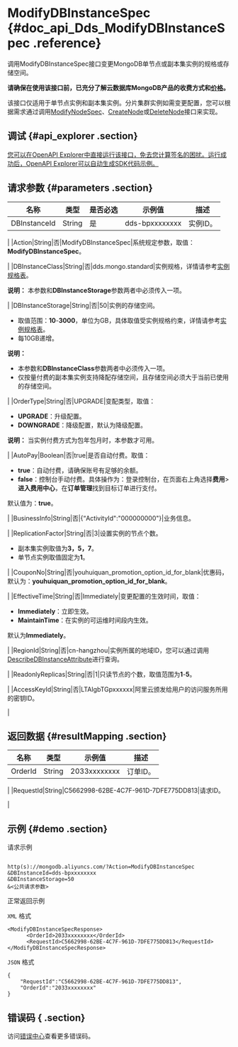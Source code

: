 # ModifyDBInstanceSpec {#doc_api_Dds_ModifyDBInstanceSpec .reference}

调用ModifyDBInstanceSpec接口变更MongoDB单节点或副本集实例的规格或存储空间。

 **请确保在使用该接口前，已充分了解云数据库MongoDB产品的收费方式和[价格](https://www.alibabacloud.com/zh/product/apsaradb-for-mongodb/pricing)。** 

该接口仅适用于单节点实例和副本集实例。分片集群实例如需变更配置，您可以根据需求通过调用[ModifyNodeSpec](~~61923~~)、[CreateNode](~~61911~~)或[DeleteNode](~~61922~~)接口来实现。

## 调试 {#api_explorer .section}

[您可以在OpenAPI Explorer中直接运行该接口，免去您计算签名的困扰。运行成功后，OpenAPI Explorer可以自动生成SDK代码示例。](https://api.aliyun.com/#product=Dds&api=ModifyDBInstanceSpec&type=RPC&version=2015-12-01)

## 请求参数 {#parameters .section}

|名称|类型|是否必选|示例值|描述|
|--|--|----|---|--|
|DBInstanceId|String|是|dds-bpxxxxxxxx|实例ID。

 |
|Action|String|否|ModifyDBInstanceSpec|系统规定参数，取值：**ModifyDBInstanceSpec**。

 |
|DBInstanceClass|String|否|dds.mongo.standard|实例规格，详情请参考[实例规格表](~~57141~~)。

 **说明：** 本参数和**DBInstanceStorage**参数两者中必须传入一项。

 |
|DBInstanceStorage|String|否|50|实例的存储空间。

 -   取值范围：**10**-**3000**，单位为GB，具体取值受实例规格约束，详情请参考[实例规格表](~~57141~~)。
-   每10GB递增。

 **说明：** 

-   本参数和**DBInstanceClass**参数两者中必须传入一项。
-   仅按量付费的副本集实例支持降配存储空间，且存储空间必须大于当前已使用的存储空间。

 |
|OrderType|String|否|UPGRADE|变配类型，取值：

 -   **UPGRADE**：升级配置。
-   **DOWNGRADE**：降级配置，默认为降级配置。

 **说明：** 当实例付费方式为包年包月时，本参数才可用。

 |
|AutoPay|Boolean|否|true|是否自动付费。取值：

 -   **true**：自动付费，请确保账号有足够的余额。
-   **false**：控制台手动付费。具体操作为：登录控制台，在页面右上角选择**费用**\>**进入费用中心**，在**订单管理**找到目标订单进行支付。

 默认值为：**true**。

 |
|BusinessInfo|String|否|\{“ActivityId":"000000000"\}|业务信息。

 |
|ReplicationFactor|String|否|3|设置实例的节点个数。

 -   副本集实例取值为**3，5，7**。
-   单节点实例取值固定为**1**。

 |
|CouponNo|String|否|youhuiquan\_promotion\_option\_id\_for\_blank|优惠码，默认为：**youhuiquan\_promotion\_option\_id\_for\_blank**。

 |
|EffectiveTime|String|否|Immediately|变更配置的生效时间，取值：

 -   **Immediately**：立即生效。
-   **MaintainTime**：在实例的可运维时间段内生效。

 默认为**Immediately**。

 |
|RegionId|String|否|cn-hangzhou|实例所属的地域ID，您可以通过调用[DescribeDBInstanceAttribute](~~62010~~)进行查询。

 |
|ReadonlyReplicas|String|否|1|只读节点的个数，取值范围为**1**-**5**。

 |
|AccessKeyId|String|否|LTAIgbTGpxxxxxx|阿里云颁发给用户的访问服务所用的密钥ID。

 |

## 返回数据 {#resultMapping .section}

|名称|类型|示例值|描述|
|--|--|---|--|
|OrderId|String|2033xxxxxxxx|订单ID。

 |
|RequestId|String|C5662998-62BE-4C7F-961D-7DFE775DD813|请求ID。

 |

## 示例 {#demo .section}

请求示例

``` {#request_demo}

http(s)://mongodb.aliyuncs.com/?Action=ModifyDBInstanceSpec
&DBInstanceId=dds-bpxxxxxxxx
&DBInstanceStorage=50
&<公共请求参数>

```

正常返回示例

`XML` 格式

``` {#xml_return_success_demo}
<ModifyDBInstanceSpecResponse>	
	  <OrderId>2033xxxxxxxx</OrderId>
	  <RequestId>C5662998-62BE-4C7F-961D-7DFE775DD813</RequestId>
</ModifyDBInstanceSpecResponse>
```

`JSON` 格式

``` {#json_return_success_demo}
{
	"RequestId":"C5662998-62BE-4C7F-961D-7DFE775DD813",
	"OrderId":"2033xxxxxxxx"
}
```

## 错误码 { .section}

访问[错误中心](https://error-center.alibabacloud.com/status/product/Dds)查看更多错误码。

